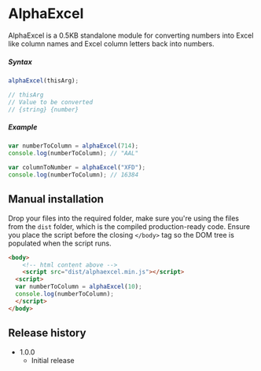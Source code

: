 # AlphaExcel

AlphaExcel is a 0.5KB standalone module for converting numbers into Excel like column names and Excel column letters back into numbers.

##### Syntax
```javascript
alphaExcel(thisArg);

// thisArg
// Value to be converted
// {string} {number}
```

##### Example

```javascript
var numberToColumn = alphaExcel(714);
console.log(numberToColumn); // "AAL"

var columnToNumber = alphaExcel("XFD");
console.log(numberToColumn); // 16384
```

## Manual installation
Drop your files into the required folder, make sure you're using the files from the `dist` folder, which is the compiled production-ready code. Ensure you place the script before the closing `</body>` tag so the DOM tree is populated when the script runs.
	
```html
<body>
	<!-- html content above -->
	<script src="dist/alphaexcel.min.js"></script>
  <script>
  var numberToColumn = alphaExcel(10);
  console.log(numberToColumn);
  </script>
</body>
```

## Release history
- 1.0.0
  - Initial release
